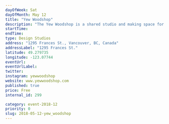 ```yaml
---
dayOfWeek: Sat
dayOfMonth: May 12
title: "Yew Woodshop"
description: "The Yew Woodshop is a shared studio and making space for 6 different small businesses focusing on wood design & production. Members include OGA Design Inc., Daly Co., Benjamin McLaughlin Art, Willow & Stump Furniture Design, Skyn / Boon, and Sacred Light Design Co.<br> <br> During VDW members of the Yew Woodshop will be on site to share their current and past works, as well as prototypes and process work that would not otherwise be on display."
startTime: 
endTime: 
type: Design Studios
address: "1295 Frances St., Vancouver, BC, Canada"
addressLabel: "1295 Frances St."
latitude: 49.279735
longitude: -123.07744
eventUrl: 
eventUrlLabel: 
twitter: 
instagram: yewwoodshop
website: www.yewwoodshop.com
published: true
price: Free
internal_id: 299

category: event-2018-12
priority: 0
slug: 2018-05-12-yew_woodshop
---
```

